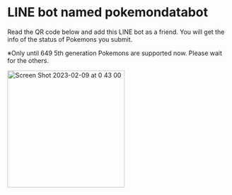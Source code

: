 # LINE bot named pokemondatabot

Read the QR code below and add this LINE bot as a friend.
You will get the info of the status of Pokemons you submit.

※Only until 649 5th generation Pokemons are supported now.
Please wait for the others.

<img width="265" alt="Screen Shot 2023-02-09 at 0 43 00" src="https://user-images.githubusercontent.com/69415488/217579094-01e684e4-6734-4366-ad38-1ca35f006520.png">